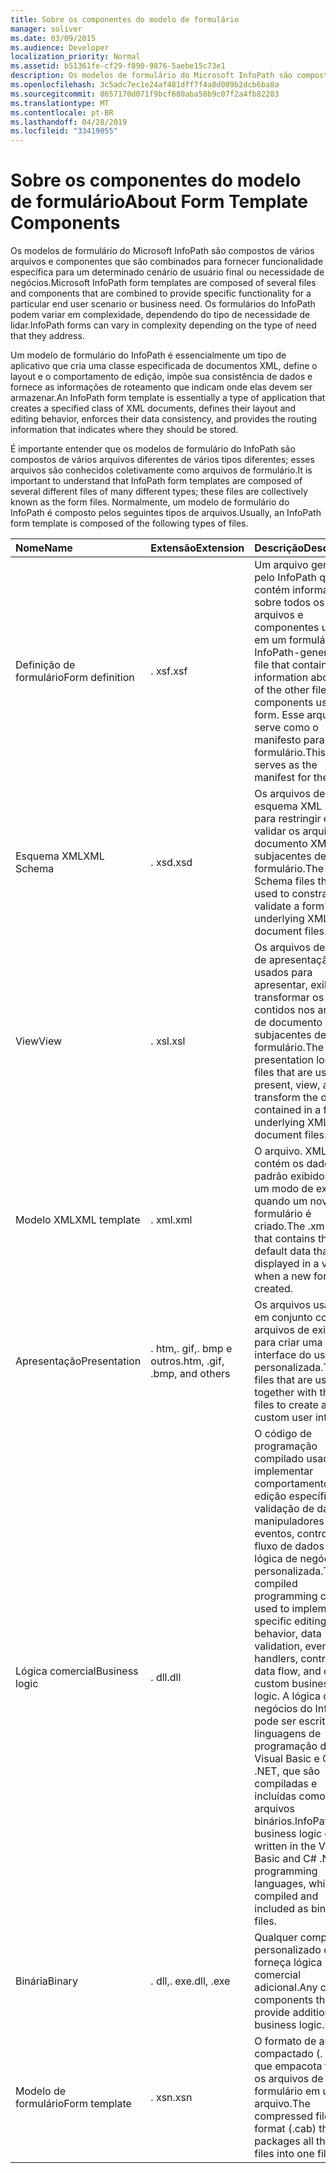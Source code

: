 ```yaml
---
title: Sobre os componentes do modelo de formulário
manager: soliver
ms.date: 03/09/2015
ms.audience: Developer
localization_priority: Normal
ms.assetid: b51361fe-cf29-f890-9876-5aebe15c73e1
description: Os modelos de formulário do Microsoft InfoPath são compostos de vários arquivos e componentes que são combinados para fornecer funcionalidade específica para um determinado cenário de usuário final ou necessidade de negócios. Os formulários do InfoPath podem variar em complexidade, dependendo do tipo de necessidade de lidar.
ms.openlocfilehash: 3c5adc7ec1e24af481dff7f4a8d009b2dcb6ba8a
ms.sourcegitcommit: 8657170d071f9bcf680aba50b9c07f2a4fb82283
ms.translationtype: MT
ms.contentlocale: pt-BR
ms.lasthandoff: 04/28/2019
ms.locfileid: "33419055"
---
```

# <a name="about-form-template-components"></a><span data-ttu-id="9d8f4-104">Sobre os componentes do modelo de formulário</span><span class="sxs-lookup"><span data-stu-id="9d8f4-104">About Form Template Components</span></span>

<span data-ttu-id="9d8f4-105">Os modelos de formulário do Microsoft InfoPath são compostos de vários arquivos e componentes que são combinados para fornecer funcionalidade específica para um determinado cenário de usuário final ou necessidade de negócios.</span><span class="sxs-lookup"><span data-stu-id="9d8f4-105">Microsoft InfoPath form templates are composed of several files and components that are combined to provide specific functionality for a particular end user scenario or business need.</span></span> <span data-ttu-id="9d8f4-106">Os formulários do InfoPath podem variar em complexidade, dependendo do tipo de necessidade de lidar.</span><span class="sxs-lookup"><span data-stu-id="9d8f4-106">InfoPath forms can vary in complexity depending on the type of need that they address.</span></span>
  
<span data-ttu-id="9d8f4-107">Um modelo de formulário do InfoPath é essencialmente um tipo de aplicativo que cria uma classe especificada de documentos XML, define o layout e o comportamento de edição, impõe sua consistência de dados e fornece as informações de roteamento que indicam onde elas devem ser armazenar.</span><span class="sxs-lookup"><span data-stu-id="9d8f4-107">An InfoPath form template is essentially a type of application that creates a specified class of XML documents, defines their layout and editing behavior, enforces their data consistency, and provides the routing information that indicates where they should be stored.</span></span>
  
<span data-ttu-id="9d8f4-108">É importante entender que os modelos de formulário do InfoPath são compostos de vários arquivos diferentes de vários tipos diferentes; esses arquivos são conhecidos coletivamente como arquivos de formulário.</span><span class="sxs-lookup"><span data-stu-id="9d8f4-108">It is important to understand that InfoPath form templates are composed of several different files of many different types; these files are collectively known as the form files.</span></span> <span data-ttu-id="9d8f4-109">Normalmente, um modelo de formulário do InfoPath é composto pelos seguintes tipos de arquivos.</span><span class="sxs-lookup"><span data-stu-id="9d8f4-109">Usually, an InfoPath form template is composed of the following types of files.</span></span>
  
|<span data-ttu-id="9d8f4-110">**Nome**</span><span class="sxs-lookup"><span data-stu-id="9d8f4-110">**Name**</span></span>|<span data-ttu-id="9d8f4-111">**Extensão**</span><span class="sxs-lookup"><span data-stu-id="9d8f4-111">**Extension**</span></span>|<span data-ttu-id="9d8f4-112">**Descrição**</span><span class="sxs-lookup"><span data-stu-id="9d8f4-112">**Description**</span></span>|
|:-----|:-----|:-----|
|<span data-ttu-id="9d8f4-113">Definição de formulário</span><span class="sxs-lookup"><span data-stu-id="9d8f4-113">Form definition</span></span>  <br/> |<span data-ttu-id="9d8f4-114">. xsf</span><span class="sxs-lookup"><span data-stu-id="9d8f4-114">.xsf</span></span>  <br/> |<span data-ttu-id="9d8f4-115">Um arquivo gerado pelo InfoPath que contém informações sobre todos os outros arquivos e componentes usados em um formulário.</span><span class="sxs-lookup"><span data-stu-id="9d8f4-115">An InfoPath-generated file that contains information about all of the other files and components used in a form.</span></span> <span data-ttu-id="9d8f4-116">Esse arquivo serve como o manifesto para o formulário.</span><span class="sxs-lookup"><span data-stu-id="9d8f4-116">This file serves as the manifest for the form.</span></span>  <br/> |
|<span data-ttu-id="9d8f4-117">Esquema XML</span><span class="sxs-lookup"><span data-stu-id="9d8f4-117">XML Schema</span></span>  <br/> |<span data-ttu-id="9d8f4-118">. xsd</span><span class="sxs-lookup"><span data-stu-id="9d8f4-118">.xsd</span></span>  <br/> |<span data-ttu-id="9d8f4-119">Os arquivos de esquema XML usados para restringir e validar os arquivos de documento XML subjacentes de um formulário.</span><span class="sxs-lookup"><span data-stu-id="9d8f4-119">The XML Schema files that are used to constrain and validate a form's underlying XML document files.</span></span>  <br/> |
|<span data-ttu-id="9d8f4-120">View</span><span class="sxs-lookup"><span data-stu-id="9d8f4-120">View</span></span>  <br/> |<span data-ttu-id="9d8f4-121">. xsl</span><span class="sxs-lookup"><span data-stu-id="9d8f4-121">.xsl</span></span>  <br/> |<span data-ttu-id="9d8f4-122">Os arquivos de lógica de apresentação usados para apresentar, exibir e transformar os dados contidos nos arquivos de documento XML subjacentes de um formulário.</span><span class="sxs-lookup"><span data-stu-id="9d8f4-122">The presentation logic files that are used to present, view, and transform the data contained in a form's underlying XML document files.</span></span>  <br/> |
|<span data-ttu-id="9d8f4-123">Modelo XML</span><span class="sxs-lookup"><span data-stu-id="9d8f4-123">XML template</span></span>  <br/> |<span data-ttu-id="9d8f4-124">. xml</span><span class="sxs-lookup"><span data-stu-id="9d8f4-124">.xml</span></span>  <br/> |<span data-ttu-id="9d8f4-125">O arquivo. XML que contém os dados padrão exibidos em um modo de exibição quando um novo formulário é criado.</span><span class="sxs-lookup"><span data-stu-id="9d8f4-125">The .xml file that contains the default data that is displayed in a view when a new form is created.</span></span>  <br/> |
|<span data-ttu-id="9d8f4-126">Apresentação</span><span class="sxs-lookup"><span data-stu-id="9d8f4-126">Presentation</span></span>  <br/> |<span data-ttu-id="9d8f4-127">. htm,. gif,. bmp e outros</span><span class="sxs-lookup"><span data-stu-id="9d8f4-127">.htm, .gif, .bmp, and others</span></span>  <br/> |<span data-ttu-id="9d8f4-128">Os arquivos usados em conjunto com os arquivos de exibição para criar uma interface do usuário personalizada.</span><span class="sxs-lookup"><span data-stu-id="9d8f4-128">The files that are used together with the view files to create a custom user interface.</span></span>  <br/> |
|<span data-ttu-id="9d8f4-129">Lógica comercial</span><span class="sxs-lookup"><span data-stu-id="9d8f4-129">Business logic</span></span>  <br/> |<span data-ttu-id="9d8f4-130">. dll</span><span class="sxs-lookup"><span data-stu-id="9d8f4-130">.dll</span></span>  <br/> |<span data-ttu-id="9d8f4-131">O código de programação compilado usado para implementar comportamento de edição específico, validação de dados, manipuladores de eventos, controle do fluxo de dados e outra lógica de negócios personalizada.</span><span class="sxs-lookup"><span data-stu-id="9d8f4-131">The compiled programming code used to implement specific editing behavior, data validation, event handlers, control of data flow, and other custom business logic.</span></span> <span data-ttu-id="9d8f4-132">A lógica de negócios do InfoPath pode ser escrita nas linguagens de programação do Visual Basic e C# .NET, que são compiladas e incluídas como arquivos binários.</span><span class="sxs-lookup"><span data-stu-id="9d8f4-132">InfoPath business logic can be written in the Visual Basic and C# .NET programming languages, which are compiled and included as binary files.</span></span>  <br/> |
|<span data-ttu-id="9d8f4-133">Binária</span><span class="sxs-lookup"><span data-stu-id="9d8f4-133">Binary</span></span>  <br/> |<span data-ttu-id="9d8f4-134">. dll,. exe</span><span class="sxs-lookup"><span data-stu-id="9d8f4-134">.dll, .exe</span></span>  <br/> | <span data-ttu-id="9d8f4-135">Qualquer componente personalizado que forneça lógica comercial adicional.</span><span class="sxs-lookup"><span data-stu-id="9d8f4-135">Any custom components that provide additional business logic.</span></span>  <br/> |
|<span data-ttu-id="9d8f4-136">Modelo de formulário</span><span class="sxs-lookup"><span data-stu-id="9d8f4-136">Form template</span></span>  <br/> |<span data-ttu-id="9d8f4-137">. xsn</span><span class="sxs-lookup"><span data-stu-id="9d8f4-137">.xsn</span></span>  <br/> |<span data-ttu-id="9d8f4-138">O formato de arquivo compactado (. cab) que empacota todos os arquivos de formulário em um arquivo.</span><span class="sxs-lookup"><span data-stu-id="9d8f4-138">The compressed file format (.cab) that packages all the form files into one file.</span></span>  <br/> |
   

